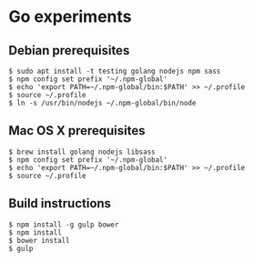 # Go experiments

## Debian prerequisites

```
$ sudo apt install -t testing golang nodejs npm sass
$ npm config set prefix '~/.npm-global'
$ echo 'export PATH=~/.npm-global/bin:$PATH' >> ~/.profile
$ source ~/.profile
$ ln -s /usr/bin/nodejs ~/.npm-global/bin/node
```

## Mac OS X prerequisites 

```
$ brew install golang nodejs libsass
$ npm config set prefix '~/.npm-global'
$ echo 'export PATH=~/.npm-global/bin:$PATH' >> ~/.profile
$ source ~/.profile
```

## Build instructions

```
$ npm install -g gulp bower
$ npm install
$ bower install
$ gulp
```

